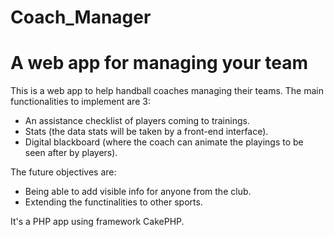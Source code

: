 # Coach_Manager
A web app for managing your team
================================

This is a web app to help handball coaches managing their teams.
The main functionalities to implement are 3:
  - An assistance checklist of players coming to trainings.
  - Stats (the data stats will be taken by a front-end interface).
  - Digital blackboard (where the coach can animate the playings to be seen after by players).

The future objectives are:
  - Being able to add visible info for anyone from the club.
  - Extending the functinalities to other sports.
  
It's a PHP app using framework CakePHP.

